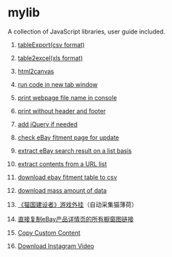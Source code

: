 # mylib

A collection of JavaScript libraries, user guide included.

1. [tableExport(csv format)](https://www.houzhenni.com/mylib/tableExport.js)

2. [table2excel(xls format)](https://www.houzhenni.com/mylib/table2excel.js)

3. [html2canvas](https://www.houzhenni.com/mylib/html2canvas)

4. [run code in new tab window](https://www.houzhenni.com/mylib/runcode)

5. [print webpage file name in console](https://www.houzhenni.com/mylib/pagefilename)

6. [print without header and footer](https://www.houzhenni.com/mylib/monkey.printMiddle.js)

7. [add jQuery if needed](https://www.houzhenni.com/mylib/addjquery)

8. [check eBay fitment page for update](https://www.houzhenni.com/mylib/monkey.checkFitment.js)

9. [extract eBay search result on a list basis](https://www.houzhenni.com/mylib/monkey.ebaySearch.js)

10. [extract contents from a URL list](https://www.houzhenni.com/mylib/monkey.test_result_export.js)

11. [download ebay fitment table to csv](https://www.houzhenni.com/mylib/monkey.ebay_fitment_download.js)

12. [download mass amount of data](https://www.houzhenni.com/mylib/monkey.export_que_job.js)

13. [《猫国建设者》游戏外挂](https://www.houzhenni.com/mylib/monkey.kittensgame.js)（自动采集猫薄荷）

14. [直接复制eBay产品详情页的所有橱窗图链接](https://www.houzhenni.com/mylib/monkey.copyebaygallerypic.js)

15. [Copy Custom Content](https://www.houzhenni.com/mylib/copy-custom-content)

16. [Download Instagram Video](https://www.houzhenni.com/mylib/download-instagram-video)

<script src="/js/statcounter.js?2021-08-30"></script>
